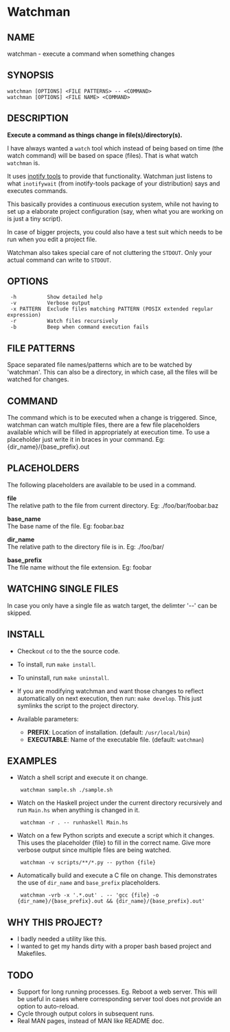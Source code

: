 Watchman
========

NAME
----
watchman - execute a command when something changes

SYNOPSIS
--------

    watchman [OPTIONS] <FILE PATTERNS> -- <COMMAND>
    watchman [OPTIONS] <FILE NAME> <COMMAND>

DESCRIPTION
-----------

**Execute a command as things change in file(s)/directory(s).**

I have always wanted a `watch` tool which instead of being based on time (the
watch command) will be based on space (files). That is what watch `watchman` is.

It uses [inotify tools](https://github.com/rvoicilas/inotify-tools) to provide
that functionality. Watchman just listens to what `inotifywait` (from
inotify-tools package of your distribution) says and executes commands.

This basically provides a continuous execution system, while not having to set
up a elaborate project configuration (say, when what you are working on is just
a tiny script).

In case of bigger projects, you could also have a test suit which needs to be
run when you edit a project file.

Watchman also takes special care of not cluttering the `STDOUT`. Only your
actual command can write to `STDOUT`.

OPTIONS
-------

     -h          Show detailed help
     -v          Verbose output
     -x PATTERN  Exclude files matching PATTERN (POSIX extended regular expression)
     -r          Watch files recursively
     -b          Beep when command execution fails

FILE PATTERNS
-------------
Space separated file names/patterns which are to be watched by 'watchman'. This
can also be a directory, in which case, all the files will be watched for
changes.

COMMAND
-------
The command which is to be executed when a change is triggered. Since, watchman
can watch multiple files, there are a few file placeholders available which will
be filled in appropriately at execution time. To use a placeholder just write it
in braces in your command.  Eg: {dir_name}/{base_prefix}.out


PLACEHOLDERS
------------
The following placeholders are available to be used in a command.

**file**  
The relative path to the file from current directory. Eg: ./foo/bar/foobar.baz

**base_name**  
The base name of the file. Eg: foobar.baz

**dir_name**  
The relative path to the directory file is in. Eg: ./foo/bar/

**base_prefix**  
The file name without the file extension. Eg: foobar

WATCHING SINGLE FILES
---------------------
In case you only have a single file as watch target, the delimter '--' can be
skipped.

INSTALL
-------

 - Checkout `cd` to the the source code.
 - To install, run `make install`.
 - To uninstall, run `make uninstall`.
 - If you are modifying watchman and want those changes to reflect automatically
   on next execution, then run: `make develop`. This just symlinks the script to
   the project directory.
 - Available parameters:

    - **PREFIX**: Location of installation. (default: `/usr/local/bin`)
    - **EXECUTABLE**: Name of the executable file. (default: `watchman`)

EXAMPLES
-------

 - Watch a shell script and execute it on change.

        watchman sample.sh ./sample.sh

 - Watch on the Haskell project under the current directory recursively and run
   `Main.hs` when anything is changed in it.

        watchman -r . -- runhaskell Main.hs

 - Watch on a few Python scripts and execute a script which it changes. This
   uses the placeholder {file} to fill in the correct name. Give more verbose
   output since multiple files are being watched.

        watchman -v scripts/**/*.py -- python {file}

 - Automatically build and execute a C file on change. This demonstrates the use
   of `dir_name` and `base_prefix` placeholders.

        watchman -vrb -x '.*.out' . -- 'gcc {file} -o {dir_name}/{base_prefix}.out && {dir_name}/{base_prefix}.out'

WHY THIS PROJECT?
-----------------

 - I badly needed a utility like this.
 - I wanted to get my hands dirty with a proper bash based project and
   Makefiles.

TODO
----

 - Support for long running processes. Eg. Reboot a web server. This will be
   useful in cases where corresponding server tool does not provide an option to
   auto-reload.
 - Cycle through output colors in subsequent runs.
 - Real MAN pages, instead of MAN like README doc.
